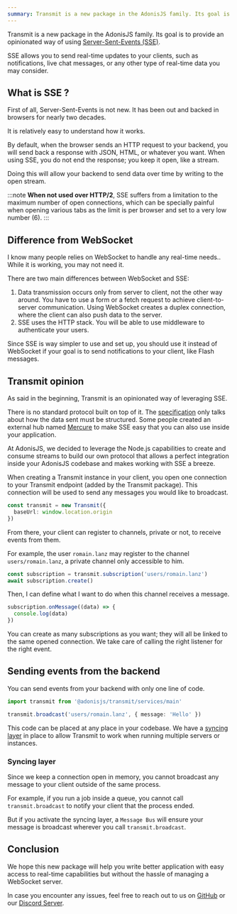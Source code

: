 ```yaml
---
summary: Transmit is a new package in the AdonisJS family. Its goal is to provide an opinionated way of using SSE.
---
```


Transmit is a new package in the AdonisJS family. Its goal is to provide an opinionated way of using [Server-Sent-Events (SSE)](https://developer.mozilla.org/en-US/docs/Web/API/Server-sent_events).

SSE allows you to send real-time updates to your clients, such as notifications, live chat messages, or any other type of real-time data you may consider.

## What is SSE ?

First of all, Server-Sent-Events is not new. It has been out and backed in browsers for nearly two decades.

It is relatively easy to understand how it works.

By default, when the browser sends an HTTP request to your backend, you will send back a response with JSON, HTML, or whatever you want. When using SSE, you do not end the response; you keep it open, like a stream.

Doing this will allow your backend to send data over time by writing to the open stream.

:::note
**When not used over HTTP/2**, SSE suffers from a limitation to the maximum number of open connections, which can be specially painful when opening various tabs as the limit is per browser and set to a very low number (6).
:::

## Difference from WebSocket

I know many people relies on WebSocket to handle any real-time needs.. While it is working, you may not need it.

There are two main differences between WebSocket and SSE:

1. Data transmission occurs only from server to client, not the other way around. You have to use a form or a fetch request to achieve client-to-server communication. Using WebSocket creates a duplex connection, where the client can also push data to the server.
2. SSE uses the HTTP stack. You will be able to use middleware to authenticate your users.

Since SSE is way simpler to use and set up, you should use it instead of WebSocket if your goal is to send notifications to your client, like Flash messages.

## Transmit opinion

As said in the beginning, Transmit is an opinionated way of leveraging SSE.

There is no standard protocol built on top of it. The [specification](https://html.spec.whatwg.org/multipage/server-sent-events.html#server-sent-events) only talks about how the data sent must be structured. Some people created an external hub named [Mercure](https://mercure.rocks/) to make SSE easy that you can also use inside your application.

At AdonisJS, we decided to leverage the Node.js capabilities to create and consume streams to build our own protocol that allows a perfect integration inside your AdonisJS codebase and makes working with SSE a breeze.
 
When creating a Transmit instance in your client, you open one connection to your Transmit endpoint (added by the Transmit package). This connection will be used to send any messages you would like to broadcast.

```ts
const transmit = new Transmit({
  baseUrl: window.location.origin
})
```

From there, your client can register to channels, private or not, to receive events from them.

For example, the user `romain.lanz` may register to the channel `users/romain.lanz`, a private channel only accessible to him.

```ts
const subscription = transmit.subscription('users/romain.lanz')
await subscription.create()
```

Then, I can define what I want to do when this channel receives a message.

```ts
subscription.onMessage((data) => {
  console.log(data)
})
```

You can create as many subscriptions as you want; they will all be linked to the same opened connection. We take care of calling the right listener for the right event.

## Sending events from the backend

You can send events from your backend with only one line of code.

```ts
import transmit from '@adonisjs/transmit/services/main'

transmit.broadcast('users/romain.lanz', { message: 'Hello' })
```

This code can be placed at any place in your codebase. We have a [syncing layer](https://docs.adonisjs.com/guides/digging-deeper/transmit#syncing-across-multiple-servers-or-instances) in place to allow Transmit to work when running multiple servers or instances.


### Syncing layer

Since we keep a connection open in memory, you cannot broadcast any message to your client outside of the same process.

For example, if you run a job inside a queue, you cannot call `transmit.broadcast` to notify your client that the process ended.

But if you activate the syncing layer, a `Message Bus` will ensure your message is broadcast wherever you call `transmit.broadcast`.

## Conclusion

We hope this new package will help you write better application with easy access to real-time capabilities but without the hassle of managing a WebSocket server.

In case you encounter any issues, feel free to reach out to us on [GitHub](https://github.com/orgs/adonisjs/discussions) or our [Discord Server](https://discord.gg/vDcEjq6).

